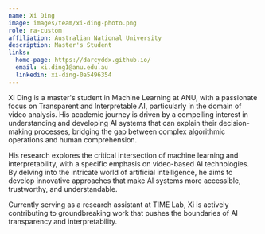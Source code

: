 ```yaml
---
name: Xi Ding
image: images/team/xi-ding-photo.png
role: ra-custom
affiliation: Australian National University
description: Master's Student
links:
  home-page: https://darcyddx.github.io/
  email: xi.ding1@anu.edu.au
  linkedin: xi-ding-0a5496354
---
```


Xi Ding is a master's student in Machine Learning at ANU, with a passionate focus on Transparent and Interpretable AI, particularly in the domain of video analysis. His academic journey is driven by a compelling interest in understanding and developing AI systems that can explain their decision-making processes, bridging the gap between complex algorithmic operations and human comprehension.

His research explores the critical intersection of machine learning and interpretability, with a specific emphasis on video-based AI technologies. By delving into the intricate world of artificial intelligence, he aims to develop innovative approaches that make AI systems more accessible, trustworthy, and understandable. 

Currently serving as a research assistant at TIME Lab, Xi is actively contributing to groundbreaking work that pushes the boundaries of AI transparency and interpretability.
